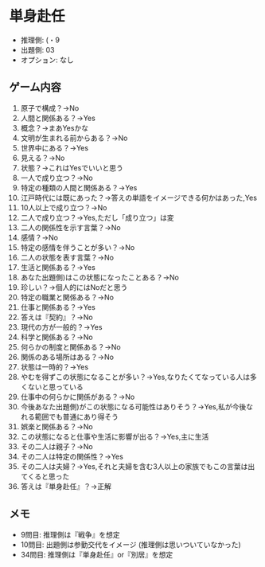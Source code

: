 # 単身赴任

- 推理側: (・9
- 出題側: 03
- オプション: なし

## ゲーム内容

1. 原子で構成？→No
2. 人間と関係ある？→Yes
3. 概念？→まあYesかな
4. 文明が生まれる前からある？→No
5. 世界中にある？→Yes
6. 見える？→No
7. 状態？→これはYesでいいと思う
8. 一人で成り立つ？→No
9. 特定の種類の人間と関係ある？→Yes
10. 江戸時代には既にあった？→答えの単語をイメージできる何かはあった,Yes
11. 10人以上で成り立つ？→No
12. 二人で成り立つ？→Yes,ただし「成り立つ」は変
13. 二人の関係性を示す言葉？→No
14. 感情？→No
15. 特定の感情を伴うことが多い？→No
16. 二人の状態を表す言葉？→No
17. 生活と関係ある？→Yes
18. あなた出題側)はこの状態になったことある？→No
19. 珍しい？→個人的にはNoだと思う
20. 特定の職業と関係ある？→No
21. 仕事と関係ある？→Yes
22. 答えは『契約』？→No
23. 現代の方が一般的？→Yes
24. 科学と関係ある？→No
25. 何らかの制度と関係ある？→No
26. 関係のある場所はある？→No
27. 状態は一時的？→Yes
28. やむを得ずこの状態になることが多い？→Yes,なりたくてなっている人は多くないと思っている
29. 仕事中の何らかに関係がある？→No
30. 今後あなた出題側)がこの状態になる可能性はありそう？→Yes,私が今後なれる範囲でも普通にあり得そう
31. 娯楽と関係ある？→No
32. この状態になると仕事や生活に影響が出る？→Yes,主に生活
33. その二人は親子？→No
34. その二人は特定の関係性？→Yes
35. その二人は夫婦？→Yes,それと夫婦を含む3人以上の家族でもこの言葉は出てくると思った
36. 答えは『単身赴任』？→正解

## メモ

- 9問目: 推理側は『戦争』を想定
- 10問目: 出題側は参勤交代をイメージ (推理側は思いついていなかった)
- 34問目: 推理側は『単身赴任』or『別居』を想定
